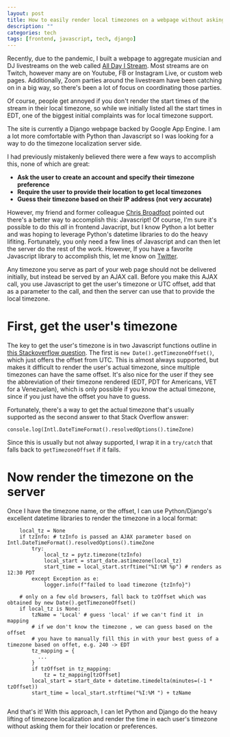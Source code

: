 ```yaml
---
layout: post
title: How to easily render local timezones on a webpage without asking the user for their location
description: ""
categories: tech
tags: [frontend, javascript, tech, django]
---
```


Recently, due to the pandemic, I built a webpage to aggregate musician and DJ
livestreams on the web called [All Day I Stream](https://alldayistream.com). Most
streams are on Twitch, however many are on Youtube, FB or Instagram Live, or custom 
web pages. Additionally, Zoom parties around the livestream have been catching on 
in a big way, so there's been a lot of focus on coordinating those parties. 

Of course, people get annoyed if you don't render the start times of the stream in their local timezone, so while 
we initially listed all the start times in EDT, one of the biggest initial complaints was for local timezone support.

The site is currently a Django webpage backed by Google App Engine. I am a lot more comfortable with Python than
Javascript so I was looking for a way to do the timezone localization server side.

I had previously mistakenly believed there were a few ways to accomplish this, none of which are great:

* **Ask the user to create an account and specify their timezone preference**
* **Require the user to provide their location to get local timezones**
* **Guess their timezone based on their IP address (not very accurate)**

However, my friend and former colleague [Chris Broadfoot](https://twitter.com/broady) pointed out there's a better way
to accomplish this: Javascript! Of course, I'm sure it's possible to do this _all_ in frontend Javacript, but I know 
Python a lot better and was hoping to leverage Python's datetime libraries to do the heavy lifiting. Fortunately, you
only need a few lines of Javascript and can then let the server do the rest of the work. However, If you have a favorite Javascript library to accomplish this, let me know on [Twitter](https://twitter.com/waprin_io).

Any timezone you serve as part of your web page should not be delivered initially, but instead be served by an AJAX call.
Before you make this AJAX call, you use Javascript to get the user's timezone or UTC offset, add that as a parameter to
the call, and then the server can use that to provide the local timezone.

# First, get the user's timezone

The key to get the user's timezone is in two Javascript functions outline in [this Stackoverflow question](https://stackoverflow.com/questions/1091372/getting-the-clients-timezone-offset-in-javascript).
The first is `new Date().getTimezoneOffset()`, which just offers the offset from UTC. This is almost always supported, but makes it difficult to 
render the user's actual timezone, since multiple timezones can have the same offset. It's also nice for the user if they see the abbreviation of their timezone
rendered (EDT, PDT for Americans, VET for a Venezuelan), which is only possible if you know the actual timezone, since if you just have the offset you have to guess.

Fortunately, there's a way to get the actual timezone that's usually supported as the second answer to that Stack Overflow answer:

`console.log(Intl.DateTimeFormat().resolvedOptions().timeZone)`

Since this is usually but not alway supported, I wrap it in a `try/catch` that falls back to `getTimezoneOffset` if it fails.

# Now render the timezone on the server

Once I have the timezone name, or the offset, I can use Python/Django's excellent datetime libraries to render the timezone in a local format:

```
    local_tz = None
    if tzInfo: # tzInfo is passed an AJAX parameter based on Intl.DateTimeFormat().resolvedOptions().timeZone
        try:
            local_tz = pytz.timezone(tzInfo)
            local_start = start_date.astimezone(local_tz)
            start_time = local_start.strftime("%I:%M %p") # renders as 12:30 PDT        
        except Exception as e:
            logger.info(f"failed to load timezone {tzInfo}")
    
    # only on a few old browsers, fall back to tzOffset which was obtained by new Date().getTimezoneOffset()
    if local_tz is None: 
        tzName = 'Local' # guess 'local' if we can't find it  in mapping 
        # if we don't know the timezone , we can guess based on the offset
        # you have to manually fill this in with your best guess of a timezone based on offet, e.g. 240 -> EDT
        tz_mapping = {
          ... 
        }
        if tzOffset in tz_mapping: 
            tz = tz_mapping[tzOffset]
        local_start = start_date + datetime.timedelta(minutes=(-1 * tzOffset))
        start_time = local_start.strftime("%I:%M ") + tzName
     
```

And that's it! With this approach, I can let Python and Django do the heavy lifting of timezone localization and 
render the time in each user's timezone without asking them for their location or preferences. 
